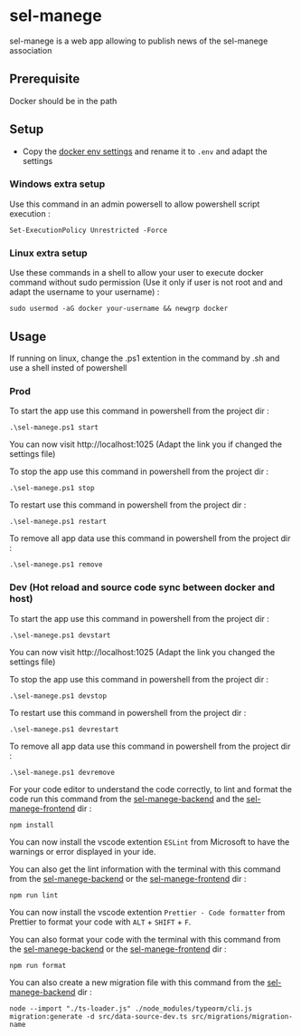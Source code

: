 # sel-manege

sel-manege is a web app allowing to publish news of the sel-manege association

## Prerequisite

Docker should be in the path

## Setup

- Copy the [docker env settings](./sample.env) and rename it to `.env` and adapt the settings

### Windows extra setup

Use this command in an admin powersell to allow powershell script execution :

```
Set-ExecutionPolicy Unrestricted -Force
```

### Linux extra setup

Use these commands in a shell to allow your user to execute docker command without sudo permission (Use it only if user is not root and and adapt the username to your username) :

```
sudo usermod -aG docker your-username && newgrp docker
```

## Usage

If running on linux, change the .ps1 extention in the command by .sh and use a shell insted of powershell

### Prod

To start the app use this command in powershell from the project dir :

```
.\sel-manege.ps1 start
```

You can now visit http://localhost:1025 (Adapt the link you if changed the settings file)

To stop the app use this command in powershell from the project dir :

```
.\sel-manege.ps1 stop
```

To restart use this command in powershell from the project dir :

```
.\sel-manege.ps1 restart
```

To remove all app data use this command in powershell from the project dir :

```
.\sel-manege.ps1 remove
```

### Dev (Hot reload and source code sync between docker and host)

To start the app use this command in powershell from the project dir :

```
.\sel-manege.ps1 devstart
```

You can now visit http://localhost:1025 (Adapt the link you changed the settings file)

To stop the app use this command in powershell from the project dir :

```
.\sel-manege.ps1 devstop
```

To restart use this command in powershell from the project dir :

```
.\sel-manege.ps1 devrestart
```

To remove all app data use this command in powershell from the project dir :

```
.\sel-manege.ps1 devremove
```

For your code editor to understand the code correctly, to lint and format the code run this command from the [sel-manege-backend](./sel-manege-backend) and the [sel-manege-frontend](./sel-manege-frontend) dir :

```
npm install
```

You can now install the vscode extention `ESLint` from Microsoft to have the warnings or error displayed in your ide.

You can also get the lint information with the terminal with this command from the [sel-manege-backend](./sel-manege-backend) or the [sel-manege-frontend](./sel-manege-frontend) dir :

```
npm run lint
```

You can now install the vscode extention `Prettier - Code formatter` from Prettier to format your code with `ALT` + `SHIFT` + `F`.

You can also format your code with the terminal with this command from the [sel-manege-backend](./sel-manege-backend) or the [sel-manege-frontend](./sel-manege-frontend) dir :

```
npm run format
```

You can also create a new migration file with this command from the [sel-manege-backend](./sel-manege-backend) dir :

```
node --import "./ts-loader.js" ./node_modules/typeorm/cli.js migration:generate -d src/data-source-dev.ts src/migrations/migration-name
```
